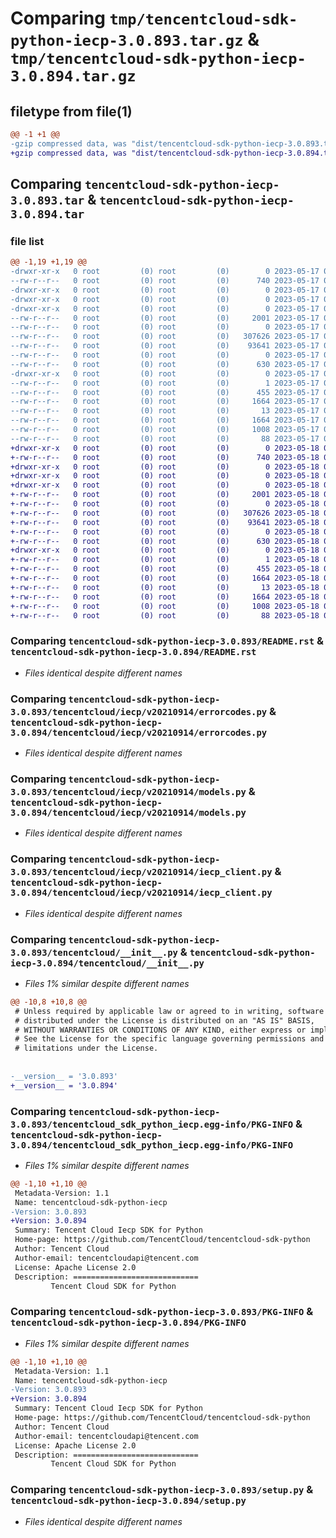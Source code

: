 # Comparing `tmp/tencentcloud-sdk-python-iecp-3.0.893.tar.gz` & `tmp/tencentcloud-sdk-python-iecp-3.0.894.tar.gz`

## filetype from file(1)

```diff
@@ -1 +1 @@
-gzip compressed data, was "dist/tencentcloud-sdk-python-iecp-3.0.893.tar", last modified: Wed May 17 03:33:14 2023, max compression
+gzip compressed data, was "dist/tencentcloud-sdk-python-iecp-3.0.894.tar", last modified: Thu May 18 00:28:05 2023, max compression
```

## Comparing `tencentcloud-sdk-python-iecp-3.0.893.tar` & `tencentcloud-sdk-python-iecp-3.0.894.tar`

### file list

```diff
@@ -1,19 +1,19 @@
-drwxr-xr-x   0 root         (0) root         (0)        0 2023-05-17 03:33:14.000000 tencentcloud-sdk-python-iecp-3.0.893/
--rw-r--r--   0 root         (0) root         (0)      740 2023-05-17 03:33:14.000000 tencentcloud-sdk-python-iecp-3.0.893/README.rst
-drwxr-xr-x   0 root         (0) root         (0)        0 2023-05-17 03:33:14.000000 tencentcloud-sdk-python-iecp-3.0.893/tencentcloud/
-drwxr-xr-x   0 root         (0) root         (0)        0 2023-05-17 03:33:14.000000 tencentcloud-sdk-python-iecp-3.0.893/tencentcloud/iecp/
-drwxr-xr-x   0 root         (0) root         (0)        0 2023-05-17 03:33:14.000000 tencentcloud-sdk-python-iecp-3.0.893/tencentcloud/iecp/v20210914/
--rw-r--r--   0 root         (0) root         (0)     2001 2023-05-17 03:33:14.000000 tencentcloud-sdk-python-iecp-3.0.893/tencentcloud/iecp/v20210914/errorcodes.py
--rw-r--r--   0 root         (0) root         (0)        0 2023-05-17 03:33:14.000000 tencentcloud-sdk-python-iecp-3.0.893/tencentcloud/iecp/v20210914/__init__.py
--rw-r--r--   0 root         (0) root         (0)   307626 2023-05-17 03:33:14.000000 tencentcloud-sdk-python-iecp-3.0.893/tencentcloud/iecp/v20210914/models.py
--rw-r--r--   0 root         (0) root         (0)    93641 2023-05-17 03:33:14.000000 tencentcloud-sdk-python-iecp-3.0.893/tencentcloud/iecp/v20210914/iecp_client.py
--rw-r--r--   0 root         (0) root         (0)        0 2023-05-17 03:33:14.000000 tencentcloud-sdk-python-iecp-3.0.893/tencentcloud/iecp/__init__.py
--rw-r--r--   0 root         (0) root         (0)      630 2023-05-17 03:33:14.000000 tencentcloud-sdk-python-iecp-3.0.893/tencentcloud/__init__.py
-drwxr-xr-x   0 root         (0) root         (0)        0 2023-05-17 03:33:14.000000 tencentcloud-sdk-python-iecp-3.0.893/tencentcloud_sdk_python_iecp.egg-info/
--rw-r--r--   0 root         (0) root         (0)        1 2023-05-17 03:33:14.000000 tencentcloud-sdk-python-iecp-3.0.893/tencentcloud_sdk_python_iecp.egg-info/dependency_links.txt
--rw-r--r--   0 root         (0) root         (0)      455 2023-05-17 03:33:14.000000 tencentcloud-sdk-python-iecp-3.0.893/tencentcloud_sdk_python_iecp.egg-info/SOURCES.txt
--rw-r--r--   0 root         (0) root         (0)     1664 2023-05-17 03:33:14.000000 tencentcloud-sdk-python-iecp-3.0.893/tencentcloud_sdk_python_iecp.egg-info/PKG-INFO
--rw-r--r--   0 root         (0) root         (0)       13 2023-05-17 03:33:14.000000 tencentcloud-sdk-python-iecp-3.0.893/tencentcloud_sdk_python_iecp.egg-info/top_level.txt
--rw-r--r--   0 root         (0) root         (0)     1664 2023-05-17 03:33:14.000000 tencentcloud-sdk-python-iecp-3.0.893/PKG-INFO
--rw-r--r--   0 root         (0) root         (0)     1008 2023-05-17 03:33:14.000000 tencentcloud-sdk-python-iecp-3.0.893/setup.py
--rw-r--r--   0 root         (0) root         (0)       88 2023-05-17 03:33:14.000000 tencentcloud-sdk-python-iecp-3.0.893/setup.cfg
+drwxr-xr-x   0 root         (0) root         (0)        0 2023-05-18 00:28:05.000000 tencentcloud-sdk-python-iecp-3.0.894/
+-rw-r--r--   0 root         (0) root         (0)      740 2023-05-18 00:28:05.000000 tencentcloud-sdk-python-iecp-3.0.894/README.rst
+drwxr-xr-x   0 root         (0) root         (0)        0 2023-05-18 00:28:05.000000 tencentcloud-sdk-python-iecp-3.0.894/tencentcloud/
+drwxr-xr-x   0 root         (0) root         (0)        0 2023-05-18 00:28:05.000000 tencentcloud-sdk-python-iecp-3.0.894/tencentcloud/iecp/
+drwxr-xr-x   0 root         (0) root         (0)        0 2023-05-18 00:28:05.000000 tencentcloud-sdk-python-iecp-3.0.894/tencentcloud/iecp/v20210914/
+-rw-r--r--   0 root         (0) root         (0)     2001 2023-05-18 00:28:05.000000 tencentcloud-sdk-python-iecp-3.0.894/tencentcloud/iecp/v20210914/errorcodes.py
+-rw-r--r--   0 root         (0) root         (0)        0 2023-05-18 00:28:05.000000 tencentcloud-sdk-python-iecp-3.0.894/tencentcloud/iecp/v20210914/__init__.py
+-rw-r--r--   0 root         (0) root         (0)   307626 2023-05-18 00:28:05.000000 tencentcloud-sdk-python-iecp-3.0.894/tencentcloud/iecp/v20210914/models.py
+-rw-r--r--   0 root         (0) root         (0)    93641 2023-05-18 00:28:05.000000 tencentcloud-sdk-python-iecp-3.0.894/tencentcloud/iecp/v20210914/iecp_client.py
+-rw-r--r--   0 root         (0) root         (0)        0 2023-05-18 00:28:05.000000 tencentcloud-sdk-python-iecp-3.0.894/tencentcloud/iecp/__init__.py
+-rw-r--r--   0 root         (0) root         (0)      630 2023-05-18 00:28:05.000000 tencentcloud-sdk-python-iecp-3.0.894/tencentcloud/__init__.py
+drwxr-xr-x   0 root         (0) root         (0)        0 2023-05-18 00:28:05.000000 tencentcloud-sdk-python-iecp-3.0.894/tencentcloud_sdk_python_iecp.egg-info/
+-rw-r--r--   0 root         (0) root         (0)        1 2023-05-18 00:28:05.000000 tencentcloud-sdk-python-iecp-3.0.894/tencentcloud_sdk_python_iecp.egg-info/dependency_links.txt
+-rw-r--r--   0 root         (0) root         (0)      455 2023-05-18 00:28:05.000000 tencentcloud-sdk-python-iecp-3.0.894/tencentcloud_sdk_python_iecp.egg-info/SOURCES.txt
+-rw-r--r--   0 root         (0) root         (0)     1664 2023-05-18 00:28:05.000000 tencentcloud-sdk-python-iecp-3.0.894/tencentcloud_sdk_python_iecp.egg-info/PKG-INFO
+-rw-r--r--   0 root         (0) root         (0)       13 2023-05-18 00:28:05.000000 tencentcloud-sdk-python-iecp-3.0.894/tencentcloud_sdk_python_iecp.egg-info/top_level.txt
+-rw-r--r--   0 root         (0) root         (0)     1664 2023-05-18 00:28:05.000000 tencentcloud-sdk-python-iecp-3.0.894/PKG-INFO
+-rw-r--r--   0 root         (0) root         (0)     1008 2023-05-18 00:28:05.000000 tencentcloud-sdk-python-iecp-3.0.894/setup.py
+-rw-r--r--   0 root         (0) root         (0)       88 2023-05-18 00:28:05.000000 tencentcloud-sdk-python-iecp-3.0.894/setup.cfg
```

### Comparing `tencentcloud-sdk-python-iecp-3.0.893/README.rst` & `tencentcloud-sdk-python-iecp-3.0.894/README.rst`

 * *Files identical despite different names*

### Comparing `tencentcloud-sdk-python-iecp-3.0.893/tencentcloud/iecp/v20210914/errorcodes.py` & `tencentcloud-sdk-python-iecp-3.0.894/tencentcloud/iecp/v20210914/errorcodes.py`

 * *Files identical despite different names*

### Comparing `tencentcloud-sdk-python-iecp-3.0.893/tencentcloud/iecp/v20210914/models.py` & `tencentcloud-sdk-python-iecp-3.0.894/tencentcloud/iecp/v20210914/models.py`

 * *Files identical despite different names*

### Comparing `tencentcloud-sdk-python-iecp-3.0.893/tencentcloud/iecp/v20210914/iecp_client.py` & `tencentcloud-sdk-python-iecp-3.0.894/tencentcloud/iecp/v20210914/iecp_client.py`

 * *Files identical despite different names*

### Comparing `tencentcloud-sdk-python-iecp-3.0.893/tencentcloud/__init__.py` & `tencentcloud-sdk-python-iecp-3.0.894/tencentcloud/__init__.py`

 * *Files 1% similar despite different names*

```diff
@@ -10,8 +10,8 @@
 # Unless required by applicable law or agreed to in writing, software
 # distributed under the License is distributed on an "AS IS" BASIS,
 # WITHOUT WARRANTIES OR CONDITIONS OF ANY KIND, either express or implied.
 # See the License for the specific language governing permissions and
 # limitations under the License.
 
 
-__version__ = '3.0.893'
+__version__ = '3.0.894'
```

### Comparing `tencentcloud-sdk-python-iecp-3.0.893/tencentcloud_sdk_python_iecp.egg-info/PKG-INFO` & `tencentcloud-sdk-python-iecp-3.0.894/tencentcloud_sdk_python_iecp.egg-info/PKG-INFO`

 * *Files 1% similar despite different names*

```diff
@@ -1,10 +1,10 @@
 Metadata-Version: 1.1
 Name: tencentcloud-sdk-python-iecp
-Version: 3.0.893
+Version: 3.0.894
 Summary: Tencent Cloud Iecp SDK for Python
 Home-page: https://github.com/TencentCloud/tencentcloud-sdk-python
 Author: Tencent Cloud
 Author-email: tencentcloudapi@tencent.com
 License: Apache License 2.0
 Description: ============================
         Tencent Cloud SDK for Python
```

### Comparing `tencentcloud-sdk-python-iecp-3.0.893/PKG-INFO` & `tencentcloud-sdk-python-iecp-3.0.894/PKG-INFO`

 * *Files 1% similar despite different names*

```diff
@@ -1,10 +1,10 @@
 Metadata-Version: 1.1
 Name: tencentcloud-sdk-python-iecp
-Version: 3.0.893
+Version: 3.0.894
 Summary: Tencent Cloud Iecp SDK for Python
 Home-page: https://github.com/TencentCloud/tencentcloud-sdk-python
 Author: Tencent Cloud
 Author-email: tencentcloudapi@tencent.com
 License: Apache License 2.0
 Description: ============================
         Tencent Cloud SDK for Python
```

### Comparing `tencentcloud-sdk-python-iecp-3.0.893/setup.py` & `tencentcloud-sdk-python-iecp-3.0.894/setup.py`

 * *Files identical despite different names*

